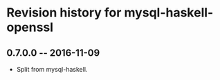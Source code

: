 # Revision history for mysql-haskell-openssl

## 0.7.0.0  -- 2016-11-09

* Split from mysql-haskell.
